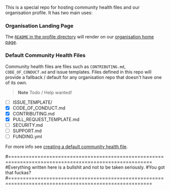 This is a special repo for hosting community health files and our organisation profile. It has two main uses:

### Organisation Landing Page

The [`README` in the profile directory](profile/README.md) will render on our [organisation home page](https://github.com/TheOdinProject). 

### Default Community Health Files

Community health files are files such as `CONTRIBUTING.md`, `CODE_OF_CONDUCT.md` and issue templates. Files defined in this repo will provide a fallback / default for any organisation repo that doesn't have one of its own.

> **Note**
> Todo / Help wanted!

* [ ] ISSUE_TEMPLATE/
* [x] CODE_OF_CONDUCT.md
* [x] CONTRIBUTING.md
* [x] PULL_REQUEST_TEMPLATE.md
* [ ] SECURITY.md
* [ ] SUPPORT.md
* [ ] FUNDING.yml

For more info see [creating a default community health file](https://docs.github.com/en/communities/setting-up-your-project-for-healthy-contributions/creating-a-default-community-health-file).

#=======================================================================================================
#Everything written here is a bullshit and not to be taken seriously.
#You got that fuckas?
#=======================================================================================================